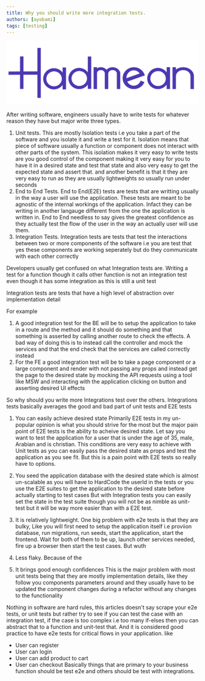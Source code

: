 ```yaml
---
title: Why you should write more integration tests.
authors: [ayobami]
tags: [testing]
---
```


![Banner](./banner.png)

After writing software, engineers usually have to write tests for whatever reason they have but major write three types.
1. Unit tests.
This are mostly Isolation tests i.e you take a part of the software and you isolate it and write a test for it. Isolation means that piece of software usually a function or component does not interact with other parts of the system. This isolation makes it very easy to write tests are you good control of the component making it very easy for you to have it in a desired state and test that state and also very easy to get the expected state and assert that. and another benefit is that it they are very easy to run as they are usually lightweights so usually run under seconds
2. End to End Tests.
End to End(E2E) tests are tests that are writting usually in the way a user will use the application. These tests are meant to be agnostic of the internal workings of the application. Infact they can be writing in another langauge different from the one the application is written in.
End to End needless to say gives the greatest confidence as they actually test the flow of the user in the way an actually user will use them.
3. Integration Tests. 
Integration tests are tests that test the interactions between two or more components of the software i.e you are test that yes these components are working seperately but do they communicate with each other correctly

Developers usually get confused on what Integration tests are. Writing a test for a function though it calls other function is not an integration test even though it has some integration as this is still a unit test

Integration tests are tests that have a high level of abstraction over implementation detail

For example
1. A good integration test for the BE will be to setup the application to take in a route and the method and it should do something and that something is asserted by calling another route to check the effects. A bad way of doing this is to instead call the controller and mock the services and that the end check that the services are called correctly instead
2. For the FE a good integration test will be to take a page component or a large component and render with not passing any props and instead get the page to the desired state by mocking the API requests using a tool like MSW and interacting with the application clicking on button and asserting desired UI effects

So why should you write more Integrations test over the others. Integrations tests basically averages the good and bad part of unit tests and E2E tests 

1. You can easily achieve desired state
Primarily E2E tests in my un-popular opinion is what you should strive for the most but the major pain point of E2E tests is the ability to acheive desired state. Let say you want to test the application for a user that is under the age of 35, male, Arabian and is christian. This conditions are very easy to achieve with Unit tests as you can easily pass the desired state as props and test the application as you see fit. 
But this is a pain point with E2E tests so really have to options.
1. You seed the application database with the desired state which is almost un-scalable as you will have to HardCode the userId in the tests or you use the E2E suites to get the application to the desired state before actually starting to test cases
But with Integration tests you can easily set the state in the test suite though you will not be as nimble as unit-test but it will be way more easier than with a E2E test. 


2. It is relatively lightweight.
    One big problem with e2e tests is that they are bulky, Like you will first need to setup the application itself i.e proviion database, run migrations, run seeds, start the application, start the frontend. Wait for both of them to be up, launch other services needed, fire up a browser then start the test cases. 
    But wuth

4. Less flaky.
    Because of the 


3. It brings good enough confidences
    This is the major problem with most unit tests being that they are mostly implementation details, like they follow you components parameters around and they usually have to be updated the component changes during a refactor without any changes to the functionality


Nothing in software are hard rules, this articles doesn't say scrape your e2e tests, or unit tests but rather try to see if you can test the case with an integration test, if the case is too complex i.e too many if-elses then you can abstract that to a function and unit-test that. And it is considered good practice to have e2e tests for critical flows in your application. like
- User can register
- User can login
- User can add product to cart
- User can checkout
Basically things that are primary to your business function should be test e2e and others should be test with integrations.

